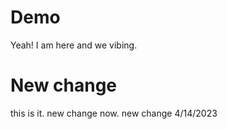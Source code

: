# Demo
Yeah! I am here and we vibing.

# New change

this is it.
new change now.
new change 4/14/2023
